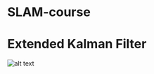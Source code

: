 # SLAM-course

# Extended Kalman Filter

![alt text](https://github.com/AdithyaIniesta/SLAM-course/master/output/images/uncertainity_ellipse.png?raw=true)

